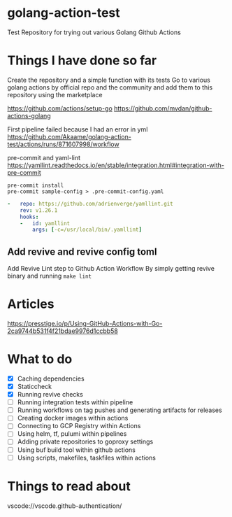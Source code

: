 # golang-action-test
Test Repository for trying out various Golang Github Actions

# Things I have done so far

Create the repository and a simple function with its tests
Go to various golang actions by official repo and the community and add them to this repository using the marketplace

https://github.com/actions/setup-go
https://github.com/mvdan/github-actions-golang

First pipeline failed because I had an error in yml
https://github.com/Akaame/golang-action-test/actions/runs/871607998/workflow

pre-commit and yaml-lint
https://yamllint.readthedocs.io/en/stable/integration.html#integration-with-pre-commit

```shell
pre-commit install
pre-commit sample-config > .pre-commit-config.yaml
```

```yml
-   repo: https://github.com/adrienverge/yamllint.git
    rev: v1.26.1
    hooks:
    -   id: yamllint
        args: [-c=/usr/local/bin/.yamllint]
```

## Add revive and revive config toml

Add Revive Lint step to Github Action Workflow
By simply getting revive binary and running `make lint`

# Articles
https://presstige.io/p/Using-GitHub-Actions-with-Go-2ca9744b531f4f21bdae9976d1ccbb58

# What to do

- [x] Caching dependencies
- [x] Staticcheck
- [x] Running revive checks
- [ ] Running integration tests within pipeline
- [ ] Running workflows on tag pushes and generating artifacts for releases
- [ ] Creating docker images within actions
- [ ] Connecting to GCP Registry within Actions
- [ ] Using helm, tf, pulumi within pipelines
- [ ] Adding private repositories to goproxy settings
- [ ] Using buf build tool within github actions
- [ ] Using scripts, makefiles, taskfiles within actions

# Things to read about

vscode://vscode.github-authentication/
